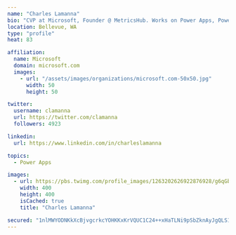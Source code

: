 ```yaml
---
name: "Charles Lamanna"
bio: "CVP at Microsoft, Founder @ MetricsHub. Works on Power Apps, Power Automate, Power Virtual Agent, Common Data Service and Dynamics 365."
location: Bellevue, WA
type: "profile"
heat: 83

affiliation:
  name: Microsoft
  domain: microsoft.com
  images:
    - url: "/assets/images/organizations/microsoft.com-50x50.jpg"
      width: 50
      height: 50

twitter:
  username: clamanna
  url: https://twitter.com/clamanna
  followers: 4923

linkedin:
  url: https://www.linkedin.com/in/charleslamanna

topics:
  - Power Apps

images:
  - url: https://pbs.twimg.com/profile_images/1263202626922876928/g6qGbHZ-_400x400.jpg
    width: 400
    height: 400
    isCached: true
    title: "Charles Lamanna"

secured: "1nlMWYODNKkXcBjvgcrkcYOHKKxKrVQUC1C24++xHaTLNi9pSbZknAyJgQLS1mqNhqrWtchmHGxGFRqA0eylR0HApGRmX9bK6fTCDqe41YsFr4ZE9lDjFqv0GlZQNN/o7IbAOAJtQeC+WGbhY5ESQYDnmb0jmlq/CPmaEN53a36j7Rkhyg+Zx6r2YW1ffrwKl5DJhY2fMJt0VHPI8efhZ0iCqMu1nH+8umtAcWjpKA0nUOTDtEE2NmxColIU3EUBD60bwU+tNKUYFTk36d0dnMJ1nQThH1dUesZgts/I/BfdtYgnCpfsN3gQ7M99dXc+pxrun0F5KUipkwU1roUKwvGx7/fdtxpQmQ3DHK3W1fl5IvQaT3xHHbI00fZcxMo3se9XujL54YUk7lSu5Cu6cAr1TXnJvYidiw9QZ/8AjDk=;N4sn+RQhcFVc/2ZLHHHvxw=="
---
```


